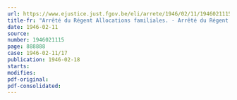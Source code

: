 ```yaml
---
url: https://www.ejustice.just.fgov.be/eli/arrete/1946/02/11/1946021115/justel
title-fr: "Arrêté du Régent Allocations familiales. - Arrêté du Régent portant approbation de modifications statutaires d'une Caisse de Compensation pour Allocations familiales"
date: 1946-02-11
source:
number: 1946021115
page: 888888
case: 1946-02-11/17
publication: 1946-02-18
starts:
modifies:
pdf-original:
pdf-consolidated:
---
```



